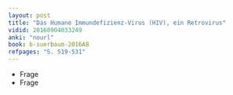 ```yaml
---
layout: post
title: "Das Humane Immundefizienz-Virus (HIV), ein Retrovirus"
vidid: 20160904033249
anki: "nourl"
book: b-suerbaum-2016A8
refpages: "S. 519-531"
---
```

- Frage
- Frage
